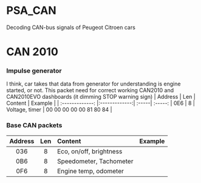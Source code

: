 # PSA_CAN
Decoding CAN-bus signals of Peugeot Citroen cars

# CAN 2010

### Impulse generator
I think, car takes that data from generator for understanding is engine started, or not.
This packet need for correct working CAN2010  and CAN2010EVO dashboards (it dimming STOP warning sign)
| Address        | Len           | Content  | Example  | 
| :-------------: |:-------------:| :-----| :-----:
| 0E6      | 8 | Voltage, timer | 00 00 00 00 00 81 80 84 |

### Base CAN packets

| Address        | Len           | Content  | Example  | 
| :-------------: |:-------------:| :-----| :-----:
| 036      | 8 | Eco, on/off, brightness | |
| 0B6 | 8      | Speedometer, Tachometer | |
| 0F6      | 8 | Engine temp, odometer | |

